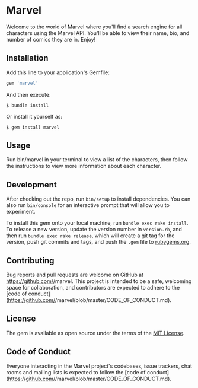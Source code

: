 # Marvel

Welcome to the world of Marvel where you'll find a search engine for all characters using the Marvel API. You'll be able to view their name, bio, and number of comics they are in. Enjoy!


## Installation

Add this line to your application's Gemfile:

```ruby
gem 'marvel'
```

And then execute:

    $ bundle install

Or install it yourself as:

    $ gem install marvel

## Usage

Run bin/marvel in your terminal to view a list of the characters, then follow the instructions to view more information about each character.

## Development

After checking out the repo, run `bin/setup` to install dependencies. You can also run `bin/console` for an interactive prompt that will allow you to experiment.

To install this gem onto your local machine, run `bundle exec rake install`. To release a new version, update the version number in `version.rb`, and then run `bundle exec rake release`, which will create a git tag for the version, push git commits and tags, and push the `.gem` file to [rubygems.org](https://rubygems.org).

## Contributing

Bug reports and pull requests are welcome on GitHub at https://github.com/<github username>/marvel. This project is intended to be a safe, welcoming space for collaboration, and contributors are expected to adhere to the [code of conduct](https://github.com/<github username>/marvel/blob/master/CODE_OF_CONDUCT.md).


## License

The gem is available as open source under the terms of the [MIT License](https://opensource.org/licenses/MIT).

## Code of Conduct

Everyone interacting in the Marvel project's codebases, issue trackers, chat rooms and mailing lists is expected to follow the [code of conduct](https://github.com/<github username>/marvel/blob/master/CODE_OF_CONDUCT.md).
